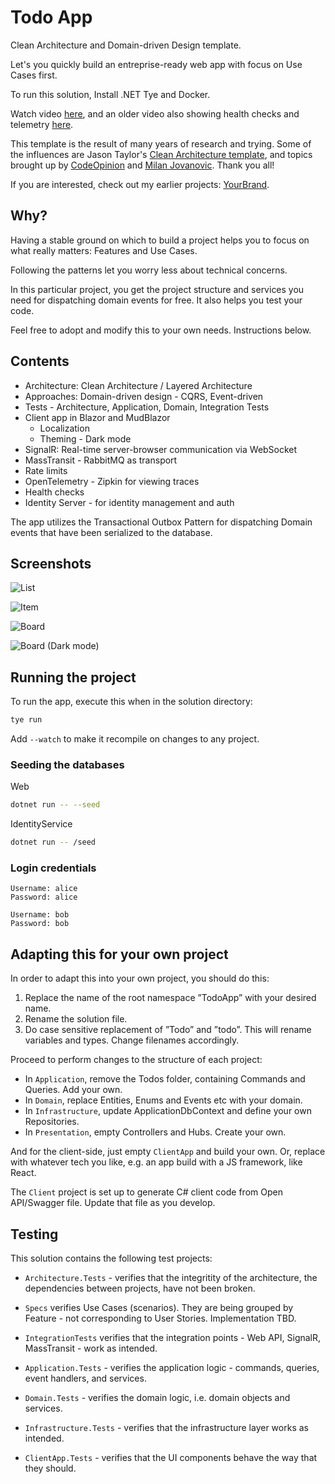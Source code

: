 # Todo App

Clean Architecture and Domain-driven Design template. 

Let's you quickly build an entreprise-ready web app with focus on Use Cases first.

To run this solution, Install .NET Tye and Docker.

Watch video [here](https://youtu.be/hlk3sKIVXgM), and an older video also showing health checks and telemetry [here](https://youtu.be/UW-iDps48BI).

This template is the result of many years of research and trying. Some of the influences  are Jason Taylor's [Clean Architecture template](https://github.com/jasontaylordev/CleanArchitecture), and topics brought up by [CodeOpinion](https://www.youtube.com/channel/UC3RKA4vunFAfrfxiJhPEplw) and [Milan Jovanovic](https://www.youtube.com/c/MilanJovanovicTech). Thank you all!

If you are interested, check out my earlier projects: [YourBrand](https://github.com/marinasundstrom/YourBrand).

## Why?

Having a stable ground on which to build a project helps you to focus on what really matters: Features and Use Cases.

Following the patterns let you worry less about technical concerns.

In this particular project, you get the project structure and services you need for dispatching domain events for free. It also helps you test your code.

Feel free to adopt and modify this to your own needs. Instructions below.

## Contents

* Architecture: Clean Architecture / Layered Architecture 
* Approaches: Domain-driven design - CQRS, Event-driven
* Tests - Architecture, Application, Domain, Integration Tests
* Client app in Blazor and MudBlazor
  * Localization
  * Theming - Dark mode
* SignalR: Real-time server-browser communication via WebSocket
* MassTransit - RabbitMQ as transport
* Rate limits
* OpenTelemetry - Zipkin for viewing traces
* Health checks
* Identity Server - for identity management and auth

The app utilizes the Transactional Outbox Pattern for dispatching Domain events that have been serialized to the database.

## Screenshots

![List](/images/screenshot.png)

![Item](/images/screenshot2.png)

![Board](/images/screenshot3.png)

![Board (Dark mode)](/images/screenshot4.png)

## Running the project

To run the app, execute this when in the solution directory:

```sh
tye run
```

Add ```--watch``` to make it recompile on changes to any project.

### Seeding the databases
Web

```sh
dotnet run -- --seed
```

IdentityService

```sh
dotnet run -- /seed
```

### Login credentials

```
Username: alice 
Password: alice

Username: bob 
Password: bob
```

## Adapting this for your own project

In order to adapt this into your own project, you should do this:

1. Replace the name of the root namespace ”TodoApp” with your desired name.
2. Rename the solution file.
3. Do case sensitive replacement of ”Todo” and ”todo”. This will rename variables and types. Change filenames accordingly. 

Proceed to perform changes to the structure of each project:

* In ```Application```, remove the Todos folder, containing Commands and Queries. Add your own.
* In ```Domain```, replace Entities, Enums and Events etc with your domain.
* In ```Infrastructure```, update ApplicationDbContext and define your own Repositories.
* In ```Presentation```, empty Controllers and Hubs. Create your own.

And for the client-side, just empty ```ClientApp``` and build your own. Or, replace with whatever tech you like, e.g. an app build with a JS framework, like React.

The ```Client``` project is set up to generate C# client code from Open API/Swagger file. Update that file as you develop.

## Testing

This solution contains the following test projects:

* ```Architecture.Tests``` - verifies that the integritity of the architecture, the dependencies between projects, have not been broken.

* ```Specs``` verifies Use Cases (scenarios). They are being grouped by Feature - not corresponding to User Stories. Implementation TBD.

* ```IntegrationTests``` verifies that the integration points - Web API, SignalR, MassTransit - work as intended.

* ```Application.Tests``` - verifies the application logic - commands, queries, event handlers, and services.

* ```Domain.Tests``` - verifies the domain logic, i.e. domain objects and services.

* ```Infrastructure.Tests``` - verifies that the infrastructure layer works as intended.

* ```ClientApp.Tests``` - verifies that the UI components behave the way that they should.



